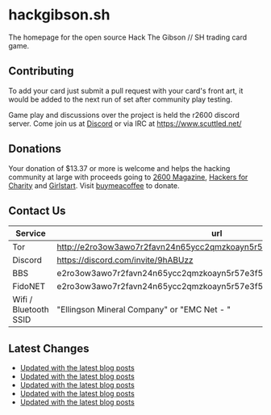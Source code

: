 # hackgibson.sh
The homepage for the open source Hack The Gibson // SH trading card game.


## Contributing

To add your card just submit a pull request with your card's front art, it would be added to the next run of set after community play testing.

Game play and discussions over the project is held the r2600 discord server. Come join us at [Discord](https://discord.com/invite/9hABUzz) or via IRC at https://www.scuttled.net/


## Donations

Your donation of $13.37 or more is welcome and helps the hacking community at large with proceeds going to [2600 Magazine](https://2600.com/), [Hackers for Charity](https://hackersforcharity.org) and [Girlstart](https://girlstart.org).  Visit [buymeacoffee](https://www.buymeacoffee.com/hackgibson.sh) to donate.


## Contact Us

Service | url
-|-
Tor | http://e2ro3ow3awo7r2favn24n65ycc2qmzkoayn5r57e3f56nvjwdcgg32ad.onion
Discord | https://discord.com/invite/9hABUzz
BBS | e2ro3ow3awo7r2favn24n65ycc2qmzkoayn5r57e3f56nvjwdcgg32ad.onion:23
FidoNET | e2ro3ow3awo7r2favn24n65ycc2qmzkoayn5r57e3f56nvjwdcgg32ad.onion:24554
Wifi / Bluetooth SSID | "Ellingson Mineral Company" or "EMC Net - <fidonet address>"

## Latest Changes
<!-- BLOG-POST-LIST:START -->
- [Updated with the latest blog posts](https://github.com/DFW2600/hackgibson.sh/commit/22734dd8ed309a8100aeebfdff3b7fb49bd2cfd5)
- [Updated with the latest blog posts](https://github.com/DFW2600/hackgibson.sh/commit/1f78056a4a400eb95bd57529d21e9193b600b131)
- [Updated with the latest blog posts](https://github.com/DFW2600/hackgibson.sh/commit/33f2975570d9e5104576dc33c8fe86e27e135fee)
- [Updated with the latest blog posts](https://github.com/DFW2600/hackgibson.sh/commit/f7271fb3974bba1e9a1869dec660dacb8abe1b1f)
- [Updated with the latest blog posts](https://github.com/DFW2600/hackgibson.sh/commit/010349a0cdcb650a678d00bffa70b90b31413685)
<!-- BLOG-POST-LIST:END -->
